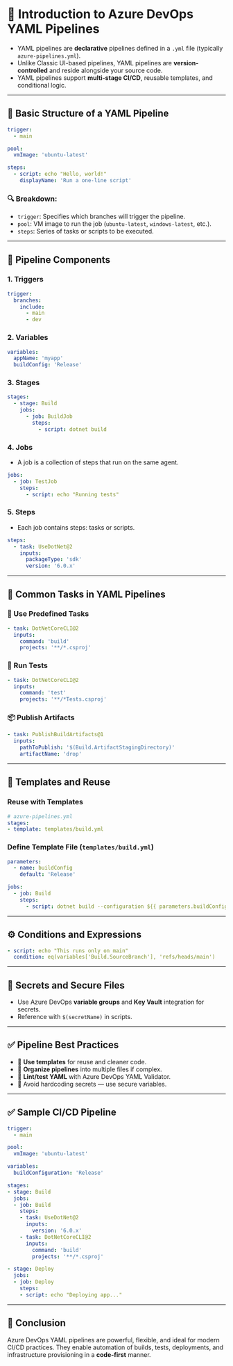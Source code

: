 # 📘 **Introduction to Azure DevOps YAML Pipelines**

* YAML pipelines are **declarative** pipelines defined in a `.yml` file (typically `azure-pipelines.yml`).
* Unlike Classic UI-based pipelines, YAML pipelines are **version-controlled** and reside alongside your source code.
* YAML pipelines support **multi-stage CI/CD**, reusable templates, and conditional logic.

---

## 📁 **Basic Structure of a YAML Pipeline**

```yaml
trigger:
  - main

pool:
  vmImage: 'ubuntu-latest'

steps:
  - script: echo "Hello, world!"
    displayName: 'Run a one-line script'
```

### 🔍 Breakdown:

* `trigger`: Specifies which branches will trigger the pipeline.
* `pool`: VM image to run the job (`ubuntu-latest`, `windows-latest`, etc.).
* `steps`: Series of tasks or scripts to be executed.

---

## 🧱 **Pipeline Components**

### 1. **Triggers**

```yaml
trigger:
  branches:
    include:
      - main
      - dev
```

### 2. **Variables**

```yaml
variables:
  appName: 'myapp'
  buildConfig: 'Release'
```

### 3. **Stages**

```yaml
stages:
  - stage: Build
    jobs:
      - job: BuildJob
        steps:
          - script: dotnet build
```

### 4. **Jobs**

* A job is a collection of steps that run on the same agent.

```yaml
jobs:
  - job: TestJob
    steps:
      - script: echo "Running tests"
```

### 5. **Steps**

* Each job contains steps: tasks or scripts.

```yaml
steps:
  - task: UseDotNet@2
    inputs:
      packageType: 'sdk'
      version: '6.0.x'
```

---

## 🧪 **Common Tasks in YAML Pipelines**

### 🧰 Use Predefined Tasks

```yaml
- task: DotNetCoreCLI@2
  inputs:
    command: 'build'
    projects: '**/*.csproj'
```

### 🧪 Run Tests

```yaml
- task: DotNetCoreCLI@2
  inputs:
    command: 'test'
    projects: '**/*Tests.csproj'
```

### 📦 Publish Artifacts

```yaml
- task: PublishBuildArtifacts@1
  inputs:
    pathToPublish: '$(Build.ArtifactStagingDirectory)'
    artifactName: 'drop'
```

---

## 🔄 **Templates and Reuse**

### Reuse with Templates

```yaml
# azure-pipelines.yml
stages:
- template: templates/build.yml
```

### Define Template File (`templates/build.yml`)

```yaml
parameters:
  - name: buildConfig
    default: 'Release'

jobs:
  - job: Build
    steps:
      - script: dotnet build --configuration ${{ parameters.buildConfig }}
```

---

## ⚙️ **Conditions and Expressions**

```yaml
- script: echo "This runs only on main"
  condition: eq(variables['Build.SourceBranch'], 'refs/heads/main')
```

---

## 🔐 **Secrets and Secure Files**

* Use Azure DevOps **variable groups** and **Key Vault** integration for secrets.
* Reference with `$(secretName)` in scripts.

---

## ✅ **Pipeline Best Practices**

* 🔁 **Use templates** for reuse and cleaner code.
* 📂 **Organize pipelines** into multiple files if complex.
* 🧪 **Lint/test YAML** with Azure DevOps YAML Validator.
* 🔐 Avoid hardcoding secrets — use secure variables.

---

## ✅ **Sample CI/CD Pipeline**

```yaml
trigger:
  - main

pool:
  vmImage: 'ubuntu-latest'

variables:
  buildConfiguration: 'Release'

stages:
- stage: Build
  jobs:
  - job: Build
    steps:
    - task: UseDotNet@2
      inputs:
        version: '6.0.x'
    - task: DotNetCoreCLI@2
      inputs:
        command: 'build'
        projects: '**/*.csproj'

- stage: Deploy
  jobs:
  - job: Deploy
    steps:
    - script: echo "Deploying app..."
```

---

## 🧭 Conclusion

Azure DevOps YAML pipelines are powerful, flexible, and ideal for modern CI/CD practices. They enable automation of builds, tests, deployments, and infrastructure provisioning in a **code-first** manner.
